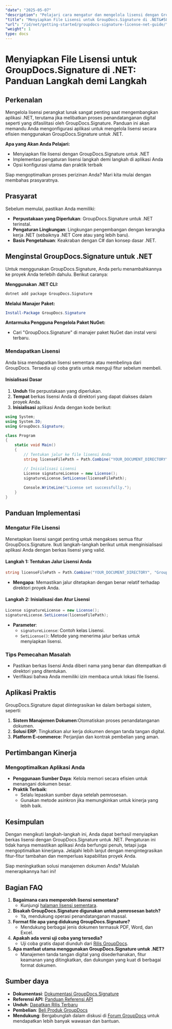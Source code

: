 ```yaml
---
"date": "2025-05-07"
"description": "Pelajari cara mengatur dan mengelola lisensi dengan GroupDocs.Signature untuk .NET. Panduan lengkap ini mencakup semuanya, mulai dari instalasi hingga konfigurasi lisensi."
"title": "Menyiapkan File Lisensi untuk GroupDocs.Signature di .NET&#58; Panduan Langkah demi Langkah"
"url": "/id/net/getting-started/groupdocs-signature-license-net-guide/"
"weight": 1
type: docs
---
```

# Menyiapkan File Lisensi untuk GroupDocs.Signature di .NET: Panduan Langkah demi Langkah

## Perkenalan
Mengelola lisensi perangkat lunak sangat penting saat mengembangkan aplikasi .NET, terutama jika melibatkan proses penandatanganan digital seperti yang difasilitasi oleh GroupDocs.Signature. Panduan ini akan memandu Anda mengonfigurasi aplikasi untuk mengelola lisensi secara efisien menggunakan GroupDocs.Signature untuk .NET.

**Apa yang Akan Anda Pelajari:**
- Menyiapkan file lisensi dengan GroupDocs.Signature untuk .NET
- Implementasi pengaturan lisensi langkah demi langkah di aplikasi Anda
- Opsi konfigurasi utama dan praktik terbaik

Siap mengoptimalkan proses perizinan Anda? Mari kita mulai dengan membahas prasyaratnya.

## Prasyarat
Sebelum memulai, pastikan Anda memiliki:
- **Perpustakaan yang Diperlukan**: GroupDocs.Signature untuk .NET terinstal.
- **Pengaturan Lingkungan**: Lingkungan pengembangan dengan kerangka kerja .NET (sebaiknya .NET Core atau yang lebih baru).
- **Basis Pengetahuan**: Keakraban dengan C# dan konsep dasar .NET.

## Menginstal GroupDocs.Signature untuk .NET
Untuk menggunakan GroupDocs.Signature, Anda perlu menambahkannya ke proyek Anda terlebih dahulu. Berikut caranya:

**Menggunakan .NET CLI:**
```bash
dotnet add package GroupDocs.Signature
```

**Melalui Manajer Paket:**
```powershell
Install-Package GroupDocs.Signature
```

**Antarmuka Pengguna Pengelola Paket NuGet:**
- Cari "GroupDocs.Signature" di manajer paket NuGet dan instal versi terbaru.

### Mendapatkan Lisensi
Anda bisa mendapatkan lisensi sementara atau membelinya dari GroupDocs. Tersedia uji coba gratis untuk menguji fitur sebelum membeli.

#### Inisialisasi Dasar
1. **Unduh** file perpustakaan yang diperlukan.
2. **Tempat** berkas lisensi Anda di direktori yang dapat diakses dalam proyek Anda.
3. **Inisialisasi** aplikasi Anda dengan kode berikut:

```csharp
using System;
using System.IO;
using GroupDocs.Signature;

class Program
{
    static void Main()
    {
        // Tentukan jalur ke file lisensi Anda
        string licenseFilePath = Path.Combine("YOUR_DOCUMENT_DIRECTORY", "GroupDocs.license");

        // Inisialisasi Lisensi
        License signatureLicense = new License();
        signatureLicense.SetLicense(licenseFilePath);
        
        Console.WriteLine("License set successfully.");
    }
}
```

## Panduan Implementasi
### Mengatur File Lisensi
Menetapkan lisensi sangat penting untuk mengakses semua fitur GroupDocs.Signature. Ikuti langkah-langkah berikut untuk menginisialisasi aplikasi Anda dengan berkas lisensi yang valid.

#### Langkah 1: Tentukan Jalur Lisensi Anda
```csharp
string licenseFilePath = Path.Combine("YOUR_DOCUMENT_DIRECTORY", "GroupDocs.license");
```
- **Mengapa**: Memastikan jalur ditetapkan dengan benar relatif terhadap direktori proyek Anda.

#### Langkah 2: Inisialisasi dan Atur Lisensi
```csharp
License signatureLicense = new License();
signatureLicense.SetLicense(licenseFilePath);
```
- **Parameter**:
  - `signatureLicense`: Contoh kelas Lisensi.
  - `SetLicense()`: Metode yang menerima jalur berkas untuk menyiapkan lisensi.

### Tips Pemecahan Masalah
- Pastikan berkas lisensi Anda diberi nama yang benar dan ditempatkan di direktori yang ditentukan.
- Verifikasi bahwa Anda memiliki izin membaca untuk lokasi file lisensi.

## Aplikasi Praktis
GroupDocs.Signature dapat diintegrasikan ke dalam berbagai sistem, seperti:
1. **Sistem Manajemen Dokumen**:Otomatiskan proses penandatanganan dokumen.
2. **Solusi ERP**: Tingkatkan alur kerja dokumen dengan tanda tangan digital.
3. **Platform E-commerce**: Perjanjian dan kontrak pembelian yang aman.

## Pertimbangan Kinerja
### Mengoptimalkan Aplikasi Anda
- **Penggunaan Sumber Daya**: Kelola memori secara efisien untuk menangani dokumen besar.
- **Praktik Terbaik**:
  - Selalu lepaskan sumber daya setelah pemrosesan.
  - Gunakan metode asinkron jika memungkinkan untuk kinerja yang lebih baik.

## Kesimpulan
Dengan mengikuti langkah-langkah ini, Anda dapat berhasil menyiapkan berkas lisensi dengan GroupDocs.Signature untuk .NET. Pengaturan ini tidak hanya memastikan aplikasi Anda berfungsi penuh, tetapi juga mengoptimalkan kinerjanya. Jelajahi lebih lanjut dengan mengintegrasikan fitur-fitur tambahan dan memperluas kapabilitas proyek Anda.

Siap meningkatkan solusi manajemen dokumen Anda? Mulailah menerapkannya hari ini!

## Bagian FAQ
1. **Bagaimana cara memperoleh lisensi sementara?**
   - Kunjungi [halaman lisensi sementara](https://purchase.groupdocs.com/temporary-license/).
2. **Bisakah GroupDocs.Signature digunakan untuk pemrosesan batch?**
   - Ya, mendukung operasi penandatanganan massal.
3. **Format file apa yang didukung GroupDocs.Signature?**
   - Mendukung berbagai jenis dokumen termasuk PDF, Word, dan Excel.
4. **Apakah ada versi uji coba yang tersedia?**
   - Uji coba gratis dapat diunduh dari [Rilis GroupDocs](https://releases.groupdocs.com/signature/net/).
5. **Apa manfaat utama menggunakan GroupDocs.Signature untuk .NET?**
   - Manajemen tanda tangan digital yang disederhanakan, fitur keamanan yang ditingkatkan, dan dukungan yang kuat di berbagai format dokumen.

## Sumber daya
- **Dokumentasi**: [Dokumentasi GroupDocs.Signature](https://docs.groupdocs.com/signature/net/)
- **Referensi API**: [Panduan Referensi API](https://reference.groupdocs.com/signature/net/)
- **Unduh**: [Dapatkan Rilis Terbaru](https://releases.groupdocs.com/signature/net/)
- **Pembelian**: [Beli Produk GroupDocs](https://purchase.groupdocs.com/buy)
- **Mendukung**: Bergabunglah dalam diskusi di [Forum GroupDocs](https://forum.groupdocs.com/c/signature/) untuk mendapatkan lebih banyak wawasan dan bantuan.